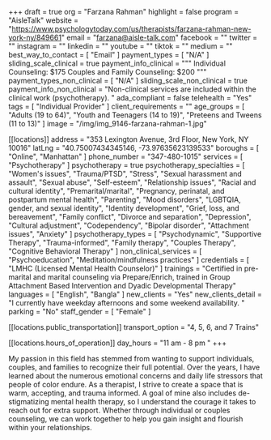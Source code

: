 +++
draft = true
org = "Farzana Rahman"
highlight = false
program = "AisleTalk"
website = "https://www.psychologytoday.com/us/therapists/farzana-rahman-new-york-ny/849661"
email = "farzana@aisle-talk.com"
facebook = ""
twitter = ""
instagram = ""
linkedin = ""
youtube = ""
tiktok = ""
medium = ""
best_way_to_contact = [ "Email" ]
payment_types = [ "N/A" ]
sliding_scale_clinical = true
payment_info_clinical = """
Individual Counseling: $175
Couples and Family Counseling: $200 """
payment_types_non_clinical = [ "N/A" ]
sliding_scale_non_clinical = true
payment_info_non_clinical = "Non-clinical services are included within the clinical work (psychotherapy). "
ada_compliant = false
telehealth = "Yes"
tags = [ "Individual Provider" ]
client_requirements = ""
age_groups = [
  "Adults (19 to 64)",
  "Youth and Teenagers (14 to 19)",
  "Preteens and Tweens (11 to 13)"
]
image = "/img/img_9146-farzana-rahman-1.jpg"

[[locations]]
address = "353 Lexington Avenue, 3rd Floor, New York, NY 10016"
latLng = "40.75007434345146, -73.97635623139533"
boroughs = [ "Online", "Manhattan" ]
phone_number = "347-480-1015"
services = [ "Psychotherapy" ]
psychotherapy = true
psychotherapy_specialties = [
  "Women's issues",
  "Trauma/PTSD",
  "Stress",
  "Sexual harassment and assault",
  "Sexual abuse",
  "Self-esteem",
  "Relationship issues",
  "Racial and cultural identity",
  "Premarital/marital",
  "Pregnancy, perinatal, and postpartum mental health",
  "Parenting",
  "Mood disorders",
  "LGBTQIA, gender, and sexual identity",
  "Identity development",
  "Grief, loss, and bereavement",
  "Family conflict",
  "Divorce and separation",
  "Depression",
  "Cultural adjustment",
  "Codependency",
  "Bipolar disorder",
  "Attachment issues",
  "Anxiety"
]
psychotherapy_types = [
  "Psychodynamic",
  "Supportive Therapy",
  "Trauma-informed",
  "Family therapy",
  "Couples Therapy",
  "Cognitive Behavioral Therapy"
]
non_clinical_services = [ "Psychoeducation", "Meditation/mindfulness practices" ]
credentials = [ "LMHC (Licensed Mental Health Counselor)" ]
trainings = "Certified in pre-marital and marital counseling via Prepare/Enrich, trained in Group Attachment Based Intervention and Dyadic Developmental Therapy"
languages = [ "English", "Bangla" ]
new_clients = "Yes"
new_clients_detail = "I currently have weekday afternoons and some weekend availability. "
parking = "No"
staff_gender = [ "Female" ]

  [[locations.public_transportation]]
  transport_option = "4, 5, 6, and 7 Trains"

  [[locations.hours_of_operation]]
  day_hours = "11 am - 8 pm "
+++

My passion in this field has stemmed from wanting to support individuals, couples, and families to recognize their full potential. Over the years, I have learned about the numerous emotional concerns and daily life stressors that people of color endure. As a therapist, I strive to create a space that is warm, accepting, and trauma informed. A goal of mine also includes de-stigmatizing mental health therapy, so I understand the courage it takes to reach out for extra support. Whether through individual or couples counseling, we can work together to help you gain insight and flourish within your relationships.
